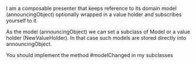 I am a composable presenter that  keeps reference to its domain model (announcingObject) optionally wrapped in a value holder and subscribes yourself to it.

As the model (announcingObject) we can set a subclass of Model or a value holder (NewValueHolder). In that case such models are stored directly into announcingObject.

You should implement the method #modelChanged in my subclasses
